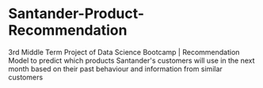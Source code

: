 # Santander-Product-Recommendation
3rd Middle Term Project of Data Science Bootcamp | Recommendation Model to predict which products Santander's customers will use in the next month based on their past behaviour and information from similar customers
